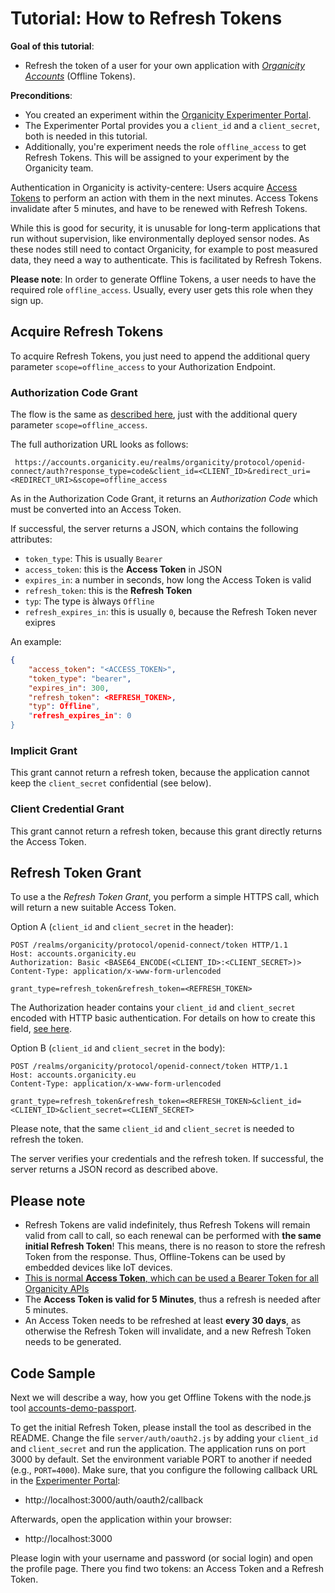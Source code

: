 # Tutorial: How to Refresh Tokens

**Goal of this tutorial**:

* Refresh the token of a user for your own application with [*Organicity Accounts*](https://accounts.organicity.eu) (Offline Tokens).

**Preconditions**:

* You created an experiment within the [Organicity Experimenter Portal](http://experimenters.organicity.eu/).
* The Experimenter Portal provides you a `client_id` and a `client_secret`, both is needed in this tutorial.
* Additionally, you're experiment needs the role `offline_access` to get Refresh Tokens. This will be assigned to your experiment by the Organicity team.

Authentication in Organicity is activity-centere: Users acquire [Access Tokens](/HowToAccessToken) to perform an action with them in the next minutes. Access Tokens invalidate after 5 minutes, and have to be renewed with Refresh Tokens.

While this is good for security, it is unusable for long-term applications that run without supervision, like environmentally deployed sensor nodes.
As these nodes still need to contact Organicity, for example to post measured data, they need a way to authenticate. This is facilitated by Refresh Tokens.

**Please note**: In order to generate Offline Tokens, a user needs to have the required role `offline_access`. Usually, every user gets this role when they sign up.

## Acquire Refresh Tokens

To acquire Refresh Tokens, you just need to append the additional query parameter `scope=offline_access` to your Authorization Endpoint.

### Authorization Code Grant

The flow is the same as [described here](/HowToAuthenticateAnUser), just with the additional query parameter `scope=offline_access`.

The full authorization URL looks as follows:

```shell
 https://accounts.organicity.eu/realms/organicity/protocol/openid-connect/auth?response_type=code&client_id=<CLIENT_ID>&redirect_uri=<REDIRECT_URI>&scope=offline_access
```

As in the Authorization Code Grant, it returns an *Authorization Code* which must be converted into an Access Token.

If successful, the server returns a JSON, which contains the following attributes:

* `token_type`: This is usually `Bearer`
* `access_token`: this is the **Access Token** in JSON
* `expires_in`: a number in seconds, how long the Access Token is valid
* `refresh_token`: this is the **Refresh Token**
* `typ`: The type is àlways `Offline`
* `refresh_expires_in`: this is usually `0`, because the Refresh Token never exipres

An example:

```json
{
    "access_token": "<ACCESS_TOKEN>",
    "token_type": "bearer",
    "expires_in": 300,
    "refresh_token": <REFRESH_TOKEN>,
    "typ": Offline",
    "refresh_expires_in": 0
}
```

### Implicit Grant

This grant cannot return a refresh token, because the application cannot keep the `client_secret` confidential (see below).

### Client Credential Grant

This grant cannot return a refresh token, because this grant directly returns the Access Token.

## Refresh Token Grant

To use a the *Refresh Token Grant*, you perform a simple HTTPS call, which will return a new suitable Access Token.

Option A (`client_id` and `client_secret` in the header):

```shell
POST /realms/organicity/protocol/openid-connect/token HTTP/1.1
Host: accounts.organicity.eu
Authorization: Basic <BASE64_ENCODE(<CLIENT_ID>:<CLIENT_SECRET>)> 
Content-Type: application/x-www-form-urlencoded

grant_type=refresh_token&refresh_token=<REFRESH_TOKEN>
```

The Authorization header contains your `client_id` and `client_secret` encoded with HTTP basic authentication. For details on how to create this field, [see here](https://en.wikipedia.org/wiki/Basic_access_authentication#Client_side).

Option B (`client_id` and `client_secret` in the body):

```shell
POST /realms/organicity/protocol/openid-connect/token HTTP/1.1
Host: accounts.organicity.eu
Content-Type: application/x-www-form-urlencoded

grant_type=refresh_token&refresh_token=<REFRESH_TOKEN>&client_id=<CLIENT_ID>&client_secret=<CLIENT_SECRET>
```

Please note, that the same `client_id` and `client_secret` is needed to refresh the token.

The server verifies your credentials and the refresh token.
If successful, the server returns a JSON record as described above.

## Please note

* Refresh Tokens are valid indefinitely, thus Refresh Tokens will remain valid from call to call, so each renewal can be performed with **the same initial Refresh Token**! This means, there is no reason to store the refresh Token from the response. Thus, Offline-Tokens can be used by embedded devices like IoT devices.
* [This is normal **Access Token**, which can be used a Bearer Token for all Organicity APIs](/HowToAccessToken)
* The **Access Token is valid for 5 Minutes**, thus a refresh is needed after 5 minutes.
* An Access Token needs to be refreshed at least **every 30 days**, as otherwise the Refresh Token will invalidate, and a new Refresh Token needs to be generated.

## Code Sample

Next we will describe a way, how you get Offline Tokens with the node.js tool [accounts-demo-passport](https://github.com/OrganicityEu/accounts-demo-passport).

To get the initial Refresh Token, please install the tool as described in the README. Change the file `server/auth/oauth2.js` by adding your `client_id` and `client_secret` and run the application. The application runs on port 3000 by default. Set the environment variable PORT to another if needed (e.g., `PORT=4000`). Make sure, that you configure the following callback URL in the [Experimenter Portal](http://experimenters.organicity.eu/):

* http://localhost:3000/auth/oauth2/callback

Afterwards, open the application within your browser:

* http://localhost:3000

Please login with your username and password (or social login) and open the profile page. There you find two tokens: an Access Token and a Refresh Token.
